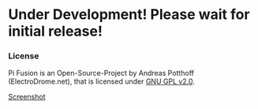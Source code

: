 # Under Development! Please wait for initial release!

### License
Pi Fusion is an Open-Source-Project by Andreas Potthoff (ElectroDrome.net), that is licensed under [GNU GPL v2.0](https://www.gnu.org/licenses/gpl-2.0.en.html).

[Screenshot](https://electrodrome.net/images/logos/electrodrome/edlogo2.jpg)
